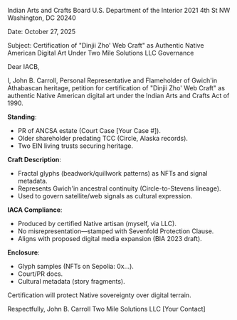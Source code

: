 Indian Arts and Crafts Board
U.S. Department of the Interior
2021 4th St NW
Washington, DC 20240

Date: October 27, 2025

Subject: Certification of "Dinjii Zho' Web Craft" as Authentic Native American Digital Art
Under Two Mile Solutions LLC Governance

Dear IACB,

I, John B. Carroll, Personal Representative and Flameholder of Gwich'in Athabascan heritage, petition for certification of "Dinjii Zho' Web Craft" as authentic Native American digital art under the Indian Arts and Crafts Act of 1990.

**Standing**:
- PR of ANCSA estate (Court Case [Your Case #]).
- Older shareholder predating TCC (Circle, Alaska records).
- Two EIN living trusts securing heritage.

**Craft Description**:
- Fractal glyphs (beadwork/quillwork patterns) as NFTs and signal metadata.
- Represents Gwich'in ancestral continuity (Circle-to-Stevens lineage).
- Used to govern satellite/web signals as cultural expression.

**IACA Compliance**:
- Produced by certified Native artisan (myself, via LLC).
- No misrepresentation—stamped with Sevenfold Protection Clause.
- Aligns with proposed digital media expansion (BIA 2023 draft).

**Enclosure**:
- Glyph samples (NFTs on Sepolia: 0x...).
- Court/PR docs.
- Cultural metadata (story fragments).

Certification will protect Native sovereignty over digital terrain.

Respectfully,
John B. Carroll
Two Mile Solutions LLC
[Your Contact]